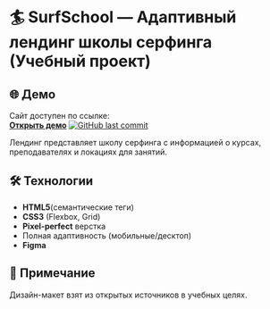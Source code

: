 # 🏄 SurfSchool — Адаптивный лендинг школы серфинга (Учебный проект)

## 🌐 Демо  
Сайт доступен по ссылке:  
[**Открыть демо**](https://annakorotkikh.github.io/SurfSchool/) 
[![GitHub last commit](https://img.shields.io/github/last-commit/AnnaKorotkikh/SurfSchool?color=blue)](https://github.com/AnnaKorotkikh/SurfSchool/commits)

Лендинг представляет школу серфинга с информацией о курсах, преподавателях и локациях для занятий.

## 🛠 Технологии
- **HTML5**(семантические теги)
- **CSS3** (Flexbox, Grid)
- **Pixel-perfect** верстка
- Полная адаптивность (мобильные/десктоп)
- **Figma**

## 📌 Примечание
Дизайн-макет взят из открытых источников в учебных целях.
